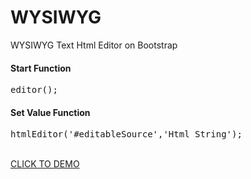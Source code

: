 WYSIWYG
=======

WYSIWYG Text Html Editor on Bootstrap







<h4>Start Function</h4>
<pre>
editor();
</pre>

<h4>Set Value Function</h4>
<pre>
htmlEditor('#editableSource','Html String');
</pre>
<br>
<a href="http://um.lk/wysiwyg">CLICK TO DEMO</a>
